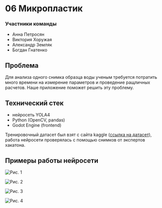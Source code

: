 # 06 Микропластик

### Участники команды
- Анна Петросян
- Виктория Хоружая
- Александр Земляк
- Богдан Гнатенко

## Проблема
   Для анализа одного снимка образца воды ученым требуется потратить много времени на измерение параметров и проведение ращличных расчетов. Наше приложение поможет решить эту проблему.

## Технический стек

- нейросеть YOLA4
- Python (OpenCV, pandas)
- Godot Engine (frontend)

Тренировочный датасет был взят с сайта kaggle ([ссылка на датасет](https://www.kaggle.com/datasets/imtkaggleteam/microplastic-dataset-for-computer-vision?resource=download)), работа нейросети проверялась с помощью снимков от экспертов хакатона.

## Примеры работы нейросети

![Рис. 1](https://drive.google.com/file/d/1Iy7DS-LLaUL-mY6IJnlsyoa6Kqa2KHO2/view?usp=sharing)


![Рис. 2](https://drive.google.com/file/d/1LgbbXxOufgzl4wNxHjz2FRSng8h1VxQY/view?usp=sharing)

![Рис. 3](https://drive.google.com/file/d/1TUcDvixL9YEZbFNPpb_OMC3JB7XtOrT9/view?usp=sharing)

![Рис. 4](https://drive.google.com/file/d/1JBVTTeNiDZ3u33f9XJB2AnIbUtQPDiom/view?usp=sharing)